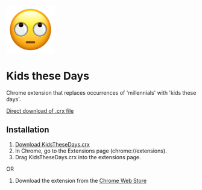 ![](Source/icon128.png)

Kids these Days
=============

Chrome extension that replaces occurrences of 'millennials' with 'kids these days'.

[Direct download of .crx file](https://github.com/ashtonbaker/kids-these-days/blob/master/KidsTheseDays.crx?raw=true)

Installation
------------
1. [Download KidsTheseDays.crx](https://github.com/ashtonbaker/kids-these-days/blob/master/KidsTheseDays.crx?raw=true)
2. In Chrome, go to the Extensions page (chrome://extensions).
3. Drag KidsTheseDays.crx into the extensions page.

OR

1. Download the extension from the [Chrome Web Store](https://chrome.google.com/webstore/detail/kids-these-days/efghahofmkhhoakkaiennfjolkgkdgfk)
